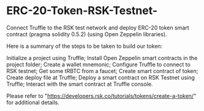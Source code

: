# ERC-20-Token-RSK-Testnet-
Connect Truffle to the RSK test network and deploy ERC-20 token smart contract (pragma solidity 0.5.2) (using Open Zeppelin libraries).

Here is a summary of the steps to be taken to build our token:

Initialize a project using Truffle;
Install Open Zeppelin smart contracts in the project folder;
Create a wallet mnemonic;
Configure Truffle to connect to RSK testnet;
Get some tRBTC from a faucet;
Create smart contract of token;
Create deploy file at Truffle;
Deploy a smart contract on RSK Testnet using Truffle;
Interact with the smart contract at Truffle console.

Please refer to "https://developers.rsk.co/tutorials/tokens/create-a-token/" for additional details.

